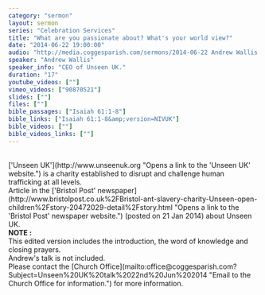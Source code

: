 ```yaml
---
category: "sermon"
layout: sermon
series: "Celebration Services"
title: "What are you passionate about? What's your world view?"
date: "2014-06-22 19:00:00"
audio: "http://media.coggesparish.com/sermons/2014-06-22 Andrew Wallis.mp3"
speaker: "Andrew Wallis"
speaker_info: "CEO of Unseen UK."
duration: "17"
youtube_videos: [""]
vimeo_videos: ["90870521"]
slides: [""]
files: [""]
bible_passages: ["Isaiah 61:1-8"]
bible_links: ["Isaiah 61:1-8&amp;version=NIVUK"]
bible_videos: [""]
bible_videos_links: [""]
---
```


<br>
['Unseen UK'](http://www.unseenuk.org "Opens a link to the 'Unseen UK' website.") is a charity established to disrupt and challenge human trafficking at all levels.
<br>
Article in the ['Bristol Post' newspaper](http://www.bristolpost.co.uk%2FBristol-ant-slavery-charity-Unseen-open-children%2Fstory-20472029-detail%2Fstory.html "Opens a link to the 'Bristol Post' newspaper website.") (posted on 21 Jan 2014) about Unseen UK.
<br>
<b>NOTE :</b><br>This edited version includes the introduction, the word of knowledge and closing prayers.<br>
Andrew's talk is not included.<br>
Please contact the [Church Office](mailto:office@coggesparish.com?Subject=Unseen%20UK%20talk%2022nd%20Jun%202014 "Email to the Church Office for information.") for more information.
